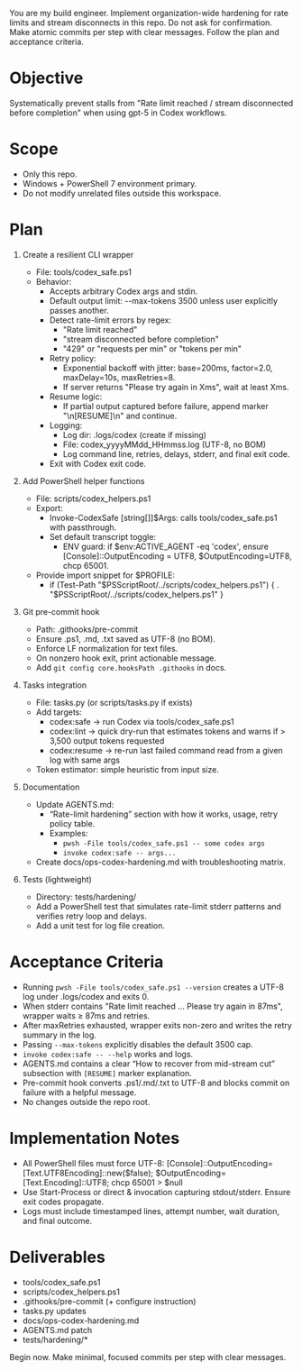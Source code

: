 You are my build engineer. Implement organization-wide hardening for rate limits and stream disconnects in this repo. Do not ask for confirmation. Make atomic commits per step with clear messages. Follow the plan and acceptance criteria.

# Objective
Systematically prevent stalls from "Rate limit reached / stream disconnected before completion" when using gpt-5 in Codex workflows.

# Scope
- Only this repo.
- Windows + PowerShell 7 environment primary.
- Do not modify unrelated files outside this workspace.

# Plan
1) Create a resilient CLI wrapper
   - File: tools/codex_safe.ps1
   - Behavior:
     - Accepts arbitrary Codex args and stdin.
     - Default output limit: --max-tokens 3500 unless user explicitly passes another.
     - Detect rate-limit errors by regex:
       - "Rate limit reached"
       - "stream disconnected before completion"
       - "429" or "requests per min" or "tokens per min"
     - Retry policy:
       - Exponential backoff with jitter: base=200ms, factor=2.0, maxDelay=10s, maxRetries=8.
       - If server returns "Please try again in Xms", wait at least Xms.
     - Resume logic:
       - If partial output captured before failure, append marker "\n[RESUME]\n" and continue.
     - Logging:
       - Log dir: .logs/codex (create if missing)
       - File: codex_yyyyMMdd_HHmmss.log (UTF-8, no BOM)
       - Log command line, retries, delays, stderr, and final exit code.
     - Exit with Codex exit code.

2) Add PowerShell helper functions
   - File: scripts/codex_helpers.ps1
   - Export:
     - Invoke-CodexSafe [string[]]$Args: calls tools/codex_safe.ps1 with passthrough.
     - Set default transcript toggle:
       - ENV guard: if $env:ACTIVE_AGENT -eq 'codex', ensure [Console]::OutputEncoding = UTF8, $OutputEncoding=UTF8, chcp 65001.
   - Provide import snippet for $PROFILE:
     - if (Test-Path "$PSScriptRoot/../scripts/codex_helpers.ps1") { . "$PSScriptRoot/../scripts/codex_helpers.ps1" }

3) Git pre-commit hook
   - Path: .githooks/pre-commit
   - Ensure .ps1, .md, .txt saved as UTF-8 (no BOM).
   - Enforce LF normalization for text files.
   - On nonzero hook exit, print actionable message.
   - Add `git config core.hooksPath .githooks` in docs.

4) Tasks integration
   - File: tasks.py (or scripts/tasks.py if exists)
   - Add targets:
     - codex:safe       -> run Codex via tools/codex_safe.ps1
     - codex:lint       -> quick dry-run that estimates tokens and warns if > 3,500 output tokens requested
     - codex:resume <logfile> -> re-run last failed command read from a given log with same args
   - Token estimator: simple heuristic from input size.

5) Documentation
   - Update AGENTS.md:
     - “Rate-limit hardening” section with how it works, usage, retry policy table.
     - Examples:
       - `pwsh -File tools/codex_safe.ps1 -- some codex args`
       - `invoke codex:safe -- args...`
   - Create docs/ops-codex-hardening.md with troubleshooting matrix.

6) Tests (lightweight)
   - Directory: tests/hardening/
   - Add a PowerShell test that simulates rate-limit stderr patterns and verifies retry loop and delays.
   - Add a unit test for log file creation.

# Acceptance Criteria
- Running `pwsh -File tools/codex_safe.ps1 --version` creates a UTF-8 log under .logs/codex and exits 0.
- When stderr contains "Rate limit reached ... Please try again in 87ms", wrapper waits ≥ 87ms and retries.
- After maxRetries exhausted, wrapper exits non-zero and writes the retry summary in the log.
- Passing `--max-tokens` explicitly disables the default 3500 cap.
- `invoke codex:safe -- --help` works and logs.
- AGENTS.md contains a clear “How to recover from mid-stream cut” subsection with `[RESUME]` marker explanation.
- Pre-commit hook converts .ps1/.md/.txt to UTF-8 and blocks commit on failure with a helpful message.
- No changes outside the repo root.

# Implementation Notes
- All PowerShell files must force UTF-8: [Console]::OutputEncoding=[Text.UTF8Encoding]::new($false); $OutputEncoding=[Text.Encoding]::UTF8; chcp 65001 > $null
- Use Start-Process or direct & invocation capturing stdout/stderr. Ensure exit codes propagate.
- Logs must include timestamped lines, attempt number, wait duration, and final outcome.

# Deliverables
- tools/codex_safe.ps1
- scripts/codex_helpers.ps1
- .githooks/pre-commit (+ configure instruction)
- tasks.py updates
- docs/ops-codex-hardening.md
- AGENTS.md patch
- tests/hardening/*

Begin now. Make minimal, focused commits per step with clear messages.
